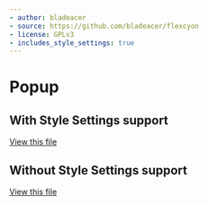 ```yaml
---
- author: bladeacer
- source: https://github.com/bladeacer/flexcyon
- license: GPLv3
- includes_style_settings: true
---
```


# Popup
## With Style Settings support
[View this file](./popup-w-style-settings.css)

## Without Style Settings support

[View this file](./popup.css)